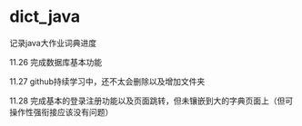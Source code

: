 # dict_java
记录java大作业词典进度

11.26 完成数据库基本功能

11.27 github持续学习中，还不太会删除以及增加文件夹

11.28 完成基本的登录注册功能以及页面跳转，但未镶嵌到大的字典页面上（但可操作性强衔接应该没有问题）
